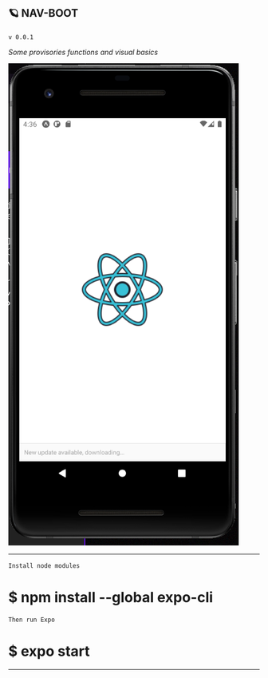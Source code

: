 ## 🪐 NAV-BOOT

`v 0.0.1`

*Some provisories functions and visual basics*

![Image of Screen](/assets/image/screen-v1.PNG)

------

    Install node modules

#  $ npm install --global expo-cli

    Then run Expo

#  $ expo start

------
